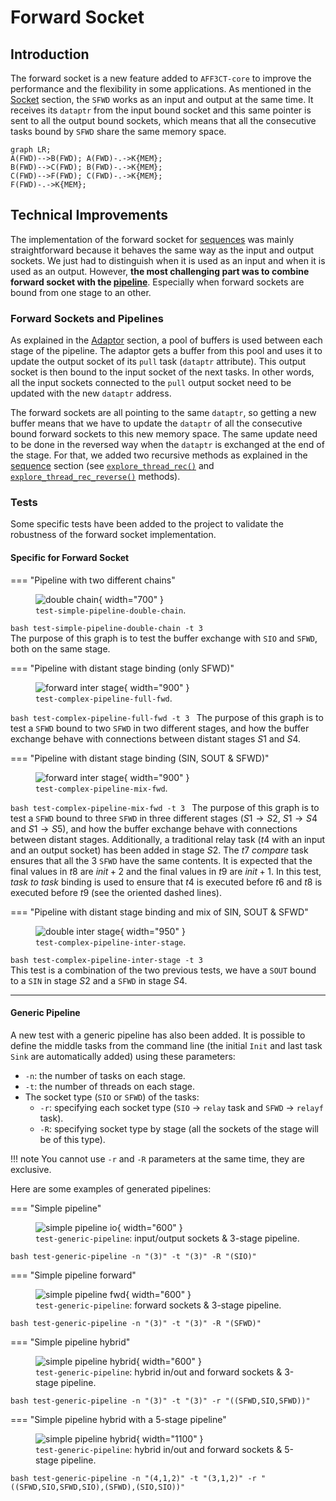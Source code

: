 # Forward Socket 

## Introduction

The forward socket is a new feature added to `AFF3CT-core` to improve the
performance and the flexibility in some applications. As mentioned in the 
[Socket](socket.md) section, the `SFWD` works as an input and output at the same 
time. It receives its `dataptr` from the input bound socket and this same 
pointer is sent to all the output bound sockets, which means that all the 
consecutive tasks bound by `SFWD` share the same memory space.

```mermaid
graph LR;
A(FWD)-->B(FWD); A(FWD)-.->K{MEM};
B(FWD)-->C(FWD); B(FWD)-.->K{MEM};
C(FWD)-->F(FWD); C(FWD)-.->K{MEM};
F(FWD)-.->K{MEM};
```

## Technical Improvements

The implementation of the forward socket for [sequences](sequence.md) was mainly 
straightforward because it behaves the same way as the input and output sockets. 
We just had to distinguish when it is used as an input and when it is used as an 
output. However, **the most challenging part was to combine forward socket with 
the [pipeline](pipeline.md)**. Especially when forward sockets are bound from 
one stage to an other.

### Forward Sockets and Pipelines

As explained in the [Adaptor](pipeline.md#Adaptor) section, a pool of buffers 
is used between each stage of the pipeline. The adaptor gets a buffer from 
this pool and uses it to update the output socket of its `pull` task 
(`dataptr` attribute). This output socket is then bound to the input socket of 
the next tasks. In other words, all the input sockets connected to the `pull` 
output socket need to be updated with the new `dataptr` address.

The forward sockets are all pointing to the same `dataptr`, so getting a new 
buffer means that we have to update the `dataptr` of all the consecutive bound 
forward sockets to this new memory space. The same update need to be done in the
reversed way when the `dataptr` is exchanged at the end of the stage. For that, 
we added two recursive methods as explained in the [sequence](sequence.md) 
section (see [`explore_thread_rec()`](sequence.md#Explore_thread_rec) and 
[`explore_thread_rec_reverse()`](sequence.md#Explore_thread_rec_reverse) 
methods).

### Tests

Some specific tests have been added to the project to validate the robustness of 
the forward socket implementation.

#### Specific for Forward Socket

=== "Pipeline with two different chains"
    <figure markdown>
      ![double chain](./assets/pipeline_double_chain.svg){ width="700" }
      <figcaption>`test-simple-pipeline-double-chain`.</figcaption>
    </figure>
    ```bash
    test-simple-pipeline-double-chain -t 3
    ```  
    The purpose of this graph is to test the buffer exchange with `SIO` and
    `SFWD`, both on the same stage.

=== "Pipeline with distant stage binding (only SFWD)" 
    <figure markdown>
      ![forward inter stage](./assets/pipeline_inter_stage_fwd.svg){ width="900" }
      <figcaption>`test-complex-pipeline-full-fwd`.</figcaption>
    </figure>
    ```bash
    test-complex-pipeline-full-fwd -t 3
    ``` 
    The purpose of this graph is to test a `SFWD` bound to two `SFWD` in two
    different stages, and how the buffer exchange behave with connections
    between distant stages $S1$ and $S4$.

=== "Pipeline with distant stage binding (SIN, SOUT & SFWD)" 
    <figure markdown>
      ![forward inter stage](./assets/complex_pipeline_mix_fwd.svg){ width="900" }
      <figcaption>`test-complex-pipeline-mix-fwd`.</figcaption>
    </figure>
    ```bash
    test-complex-pipeline-mix-fwd -t 3
    ``` 
    The purpose of this graph is to test a `SFWD` bound to three `SFWD` in three
    different stages ($S1 \rightarrow S2$, $S1 \rightarrow S4$ and $S1 
    \rightarrow S5$), and how the buffer exchange behave with connections
    between distant stages. Additionally, a traditional relay task ($t4$ with 
    an input and an output socket) has been added in stage $S2$. The $t7$ 
    *compare* task ensures that all the 3 `SFWD` have the same contents.
    It is expected that the final values in $t8$ are $init + 2$ and the final
    values in $t9$ are $init + 1$. In this test, *task to task* binding is used 
    to ensure that $t4$ is executed before $t6$ and $t8$ is executed before 
    $t9$ (see the oriented dashed lines).

=== "Pipeline with distant stage binding and mix of SIN, SOUT & SFWD"
    <figure markdown>
      ![double inter stage](./assets/pipeline_inter_stage_complex.svg){ width="950" }
      <figcaption>`test-complex-pipeline-inter-stage`.</figcaption>
    </figure>
    ```bash
    test-complex-pipeline-inter-stage -t 3
    ```  
    This test is a combination of the two previous tests, we have a `SOUT` bound
    to a `SIN` in stage $S2$ and a `SFWD` in stage $S4$.

----

#### Generic Pipeline

A new test with a generic pipeline has also been added. It is possible to define 
the middle tasks from the command line (the initial `Init` and last task `Sink` 
are automatically added) using these parameters:

- `-n`: the number of tasks on each stage.
- `-t`: the number of threads on each stage.
- The socket type (`SIO` or `SFWD`) of the tasks:
    - `-r`: specifying each socket type (`SIO` $\rightarrow$ `relay` task and 
            `SFWD` $\rightarrow$  `relayf` task).
    - `-R`: specifying socket type by stage (all the sockets of the stage will
      be of this type).

!!! note
    You cannot use `-r` and `-R` parameters at the same time, they are 
    exclusive.

Here are some examples of generated pipelines:

=== "Simple pipeline" 
    <figure markdown>
      ![simple pipeline io](./assets/simple_pipeline_io.svg){ width="600" }
      <figcaption>`test-generic-pipeline`: input/output sockets & 3-stage pipeline.</figcaption>
    </figure>
    ```bash
    test-generic-pipeline -n "(3)" -t "(3)" -R "(SIO)"
    ```

=== "Simple pipeline forward"
    <figure markdown>
      ![simple pipeline fwd](./assets/simple_pipeline_fwd.svg){ width="600" }
      <figcaption>`test-generic-pipeline`: forward sockets & 3-stage pipeline.</figcaption>
    </figure>
    ```bash
    test-generic-pipeline -n "(3)" -t "(3)" -R "(SFWD)"
    ```

=== "Simple pipeline hybrid"
    <figure markdown>
      ![simple pipeline hybrid](./assets/simple_pipeline_hybrid.svg){ width="600" }
      <figcaption>`test-generic-pipeline`: hybrid in/out and forward sockets & 3-stage pipeline.</figcaption>
    </figure>
    ```bash
    test-generic-pipeline -n "(3)" -t "(3)" -r "((SFWD,SIO,SFWD))"
    ```

=== "Simple pipeline hybrid with a 5-stage pipeline"
    <figure markdown>
      ![simple pipeline hybrid](./assets/simple_pipeline_hybrid_5_stages.svg){ width="1100" }
      <figcaption>`test-generic-pipeline`: hybrid in/out and forward sockets & 5-stage pipeline.</figcaption>
    </figure>
    ```bash
    test-generic-pipeline -n "(4,1,2)" -t "(3,1,2)" -r "((SFWD,SIO,SFWD,SIO),(SFWD),(SIO,SIO))"
    ```
